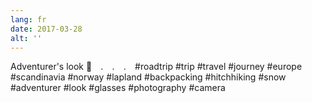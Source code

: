 ```yaml
---
lang: fr
date: 2017-03-28
alt: ''
---
```


Adventurer's look 👀⠀
.⠀
.⠀
.⠀
#roadtrip #trip #travel #journey #europe #scandinavia #norway #lapland #backpacking #hitchhiking #snow #adventurer #look #glasses #photography #camera
